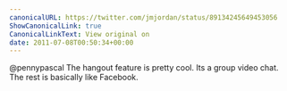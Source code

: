 ```yaml
---
canonicalURL: https://twitter.com/jmjordan/status/89134245649453056
ShowCanonicalLink: true
CanonicalLinkText: View original on
date: 2011-07-08T00:50:34+00:00
---
```

@pennypascal The hangout feature is pretty cool. Its a group video chat. The rest is basically like Facebook.